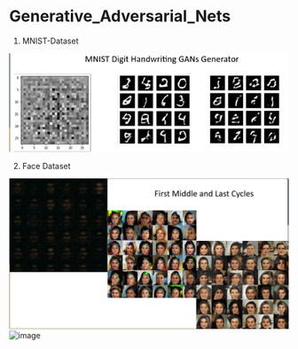 # Generative_Adversarial_Nets

1) MNIST-Dataset

![image](https://github.com/PLEX-GR00T/Generative_Adversarial_Nets/blob/main/MNIST_GAN.gif)

2) Face Dataset 

![image](https://github.com/PLEX-GR00T/Generative_Adversarial_Nets/blob/main/GAN_Faces_result.png)
![image](https://github.com/PLEX-GR00T/Generative_Adversarial_Nets/blob/main/GANs_faces_gif.gif)
